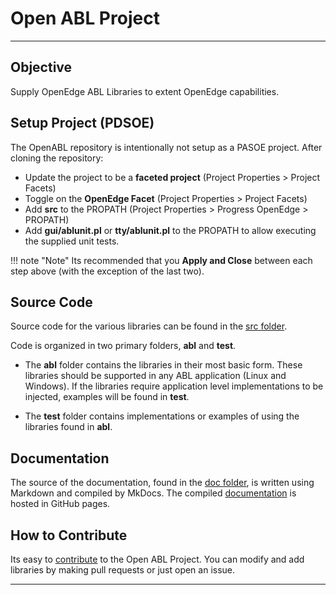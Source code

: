 # Open ABL Project

---

## Objective

Supply OpenEdge ABL Libraries to extent OpenEdge capabilities.


## Setup Project (PDSOE)

The OpenABL repository is intentionally not setup as a PASOE project.
After cloning the repository:

* Update the project to be a __faceted project__ (Project Properties > Project Facets)
* Toggle on the __OpenEdge Facet__ (Project Properties > Project Facets)
* Add __src__ to the PROPATH (Project Properties > Progress OpenEdge > PROPATH)
* Add __gui/ablunit.pl__ or __tty/ablunit.pl__ to the PROPATH to allow executing the supplied unit tests.

!!! note "Note"
    Its recommended that you __Apply and Close__ between each step above (with the exception of the last two).


## Source Code

Source code for the various libraries can be found in the [src folder].

Code is organized in two primary folders, __abl__ and __test__.

* The __abl__ folder contains the libraries in their most basic form.
These libraries should be supported in any ABL application (Linux and Windows).
If the libraries require application level implementations to be injected, examples will be found in  __test__.

* The __test__ folder contains implementations or examples of using the libraries found in __abl__.


## Documentation

The source of the documentation, found in the [doc folder], is written using Markdown and compiled by MkDocs.
The compiled [documentation] is hosted in GitHub pages.

## How to Contribute

Its easy to [contribute] to the Open ABL Project.
You can modify and add libraries by making pull requests or just open an issue.

---

[src folder]: https://github.com/donbeattie/OpenABL/tree/master/src/
[doc folder]: https://github.com/donbeattie/OpenABL/tree/master/docs/
[contribute]: https://github.com/pages/donbeattie/OpenABL/contributing/HowToContribute/
[documentation]: https://github.com/pages/donbeattie/OpenABL
